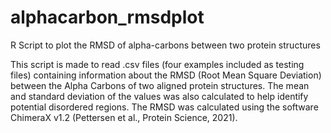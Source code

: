 # alphacarbon_rmsdplot
R Script to plot the RMSD of alpha-carbons between two protein structures


This script is made to read .csv files (four examples included as testing files) containing information about the RMSD (Root Mean Square Deviation) between the Alpha Carbons of two aligned protein structures. The mean and standard deviation of the values was also calculated to help identify potential disordered regions.
The RMSD was calculated using the software ChimeraX v1.2 (Pettersen et al., Protein Science, 2021). 
